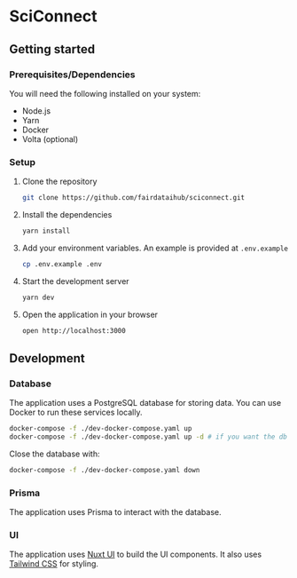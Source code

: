 # SciConnect

## Getting started

### Prerequisites/Dependencies

You will need the following installed on your system:

- Node.js
- Yarn
- Docker
- Volta (optional)

### Setup

1. Clone the repository

   ```bash
   git clone https://github.com/fairdataihub/sciconnect.git
   ```

2. Install the dependencies

   ```bash
   yarn install
   ```

3. Add your environment variables. An example is provided at `.env.example`

   ```bash
   cp .env.example .env
   ```

4. Start the development server

   ```bash
   yarn dev
   ```

5. Open the application in your browser

   ```bash
   open http://localhost:3000
   ```

## Development

### Database

The application uses a PostgreSQL database for storing data. You can use Docker to run these services locally.

```bash
docker-compose -f ./dev-docker-compose.yaml up
docker-compose -f ./dev-docker-compose.yaml up -d # if you want the db to run in the background
```

Close the database with:

```bash
docker-compose -f ./dev-docker-compose.yaml down
```

### Prisma

The application uses Prisma to interact with the database.

### UI

The application uses [Nuxt UI](https://ui.nuxt.com) to build the UI components. It also uses [Tailwind CSS](https://tailwindcss.com) for styling.
